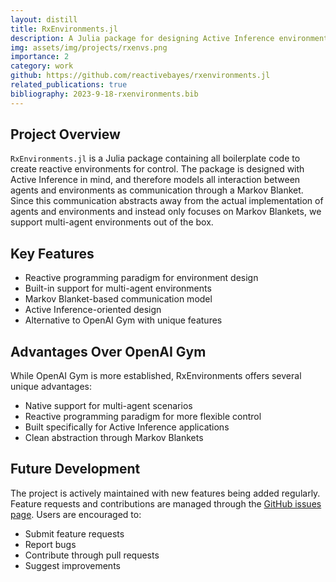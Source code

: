 ```yaml
---
layout: distill
title: RxEnvironments.jl
description: A Julia package for designing Active Inference environments
img: assets/img/projects/rxenvs.png
importance: 2
category: work
github: https://github.com/reactivebayes/rxenvironments.jl
related_publications: true
bibliography: 2023-9-18-rxenvironments.bib
---
```


## Project Overview

`RxEnvironments.jl` <d-cite key="nuijten2024reactive"></d-cite> is a Julia package containing all boilerplate code to create reactive environments for control. The package is designed with Active Inference in mind, and therefore models all interaction between agents and environments as communication through a Markov Blanket. Since this communication abstracts away from the actual implementation of agents and environments and instead only focuses on Markov Blankets, we support multi-agent environments out of the box.

## Key Features

- Reactive programming paradigm for environment design
- Built-in support for multi-agent environments
- Markov Blanket-based communication model
- Active Inference-oriented design
- Alternative to OpenAI Gym with unique features

## Advantages Over OpenAI Gym

While OpenAI Gym <d-cite key="openaigym"></d-cite> is more established, RxEnvironments offers several unique advantages:

- Native support for multi-agent scenarios
- Reactive programming paradigm for more flexible control
- Built specifically for Active Inference applications
- Clean abstraction through Markov Blankets

## Future Development

The project is actively maintained with new features being added regularly. Feature requests and contributions are managed through the [GitHub issues page](https://github.com/biaslab/rxenvironments.jl/issues). Users are encouraged to:

- Submit feature requests
- Report bugs
- Contribute through pull requests
- Suggest improvements
